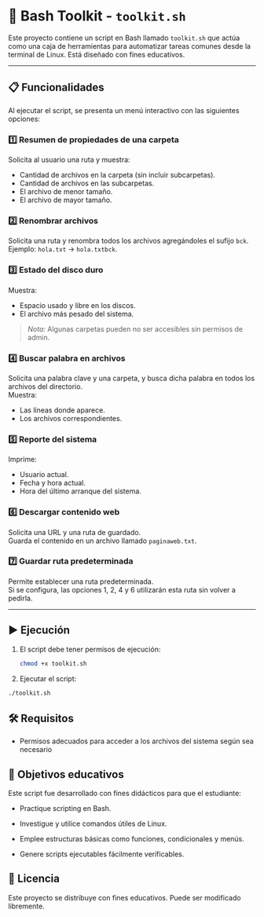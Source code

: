 # 🧰 Bash Toolkit - `toolkit.sh`

Este proyecto contiene un script en Bash llamado `toolkit.sh` que actúa como una caja de herramientas para automatizar tareas comunes desde la terminal de Linux. Está diseñado con fines educativos.

---

## 📋 Funcionalidades

Al ejecutar el script, se presenta un menú interactivo con las siguientes opciones:

### 1️⃣ Resumen de propiedades de una carpeta
Solicita al usuario una ruta y muestra:
- Cantidad de archivos en la carpeta (sin incluir subcarpetas).
- Cantidad de archivos en las subcarpetas.
- El archivo de menor tamaño.
- El archivo de mayor tamaño.

### 2️⃣ Renombrar archivos
Solicita una ruta y renombra todos los archivos agregándoles el sufijo `bck`.  
Ejemplo: `hola.txt` → `hola.txtbck`.

### 3️⃣ Estado del disco duro
Muestra:
- Espacio usado y libre en los discos.
- El archivo más pesado del sistema.
> *Nota:* Algunas carpetas pueden no ser accesibles sin permisos de admin.

### 4️⃣ Buscar palabra en archivos
Solicita una palabra clave y una carpeta, y busca dicha palabra en todos los archivos del directorio.  
Muestra:
- Las líneas donde aparece.
- Los archivos correspondientes.

### 5️⃣ Reporte del sistema
Imprime:
- Usuario actual.
- Fecha y hora actual.
- Hora del último arranque del sistema.

### 6️⃣ Descargar contenido web
Solicita una URL y una ruta de guardado.  
Guarda el contenido en un archivo llamado `paginaweb.txt`.

### 7️⃣ Guardar ruta predeterminada
Permite establecer una ruta predeterminada.  
Si se configura, las opciones 1, 2, 4 y 6 utilizarán esta ruta sin volver a pedirla.

---

## ▶️ Ejecución

1. El script debe tener permisos de ejecución:
   ```bash
   chmod +x toolkit.sh
   ```
2.  Ejecutar el script:
   ```bash
   ./toolkit.sh
   ```

##  🛠 Requisitos

- Permisos adecuados para acceder a los archivos del sistema según sea necesario

## 🎯 Objetivos educativos
Este script fue desarrollado con fines didácticos para que el estudiante:

- Practique scripting en Bash.

- Investigue y utilice comandos útiles de Linux.

- Emplee estructuras básicas como funciones, condicionales y menús.

- Genere scripts ejecutables fácilmente verificables.

## 📝 Licencia
Este proyecto se distribuye con fines educativos. Puede ser modificado libremente.